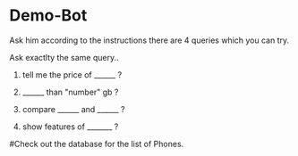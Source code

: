 # Demo-Bot
Ask him according to the instructions
there are 4 queries which you can try.


Ask exactlty the same query..
1) tell me the price of ______ ?

2) ______ than "number" gb ?

3) compare ______ and ______ ?

4) show features of _______ ?


#Check out the database for the list of Phones.
